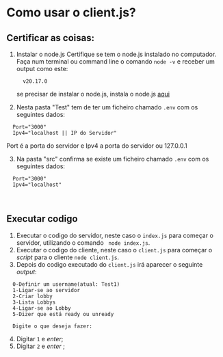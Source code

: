 # Como usar o client.js?

## Certificar as coisas: 

1. Instalar o node.js
   Certifique se tem o node.js instalado no computador. Faça num terminal ou command line o comando `node -v` e receber um output como este:
   ```
     v20.17.0
   ```
   se precisar de instalar o node.js, instala o node.js [aqui](https://nodejs.org/en/download/package-manager)

2. Nesta pasta "Test" tem de ter um ficheiro chamado `.env` com os seguintes dados:
  ```
    Port="3000"
    Ipv4="localhost || IP do Servidor"
  ```
  Port é a porta do servidor e Ipv4 a porta do servidor ou 127.0.0.1

3. Na pasta "src" confirma se existe um ficheiro chamado `.env` com os seguintes dados:
  ```
    Port="3000"
    Ipv4="localhost"
  ```

<br>

## Executar codigo

  1. Executar o codigo do servidor, neste caso o `index.js` para começar o servidor, utilizando o comando ` node index.js`.
  2. Executar o codigo do cliente, neste caso o `client.js` para começar o *script* para o cliente `node client.js`.
  3. Depois do codigo executado do `client.js` irá aparecer o seguinte *output*:
  ```
    0-Definir um username(atual: Test1)
    1-Ligar-se ao servidor
    2-Criar lobby
    3-Lista Lobbys
    4-Ligar-se ao Lobby
    5-Dizer que está ready ou unready
    
    Digite o que deseja fazer:
  ```
  4. Digitar `1` e *enter*;
  5. Digitar `2` e *enter* ;
